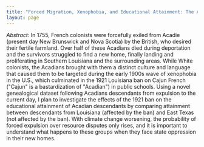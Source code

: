 ```yaml
---
title: "Forced Migration, Xenophobia, and Educational Attainment: The Acadian Diaspora and the 1921 Louisiana Ban on Cajun French in Public Schools"
layout: page
---
```

_Abstract_: In 1755, French colonists were forcefully exiled from Acadie (present day New Brunswick and Nova Scotia) by the British, who desired their fertile farmland. Over half of these Acadians died during deportation and the survivors struggled to find a new home, finally landing and proliferating in Southern Louisiana and the surrounding areas. While White colonists, the Acadians brought with them a distinct culture and language that caused them to be targeted during the early 1900s wave of xenophobia in the U.S., which culminated in the 1921 Louisiana ban on Cajun French ("Cajun" is a bastardization of "Acadian") in public schools. Using a novel genealogical dataset following Acadians descendants from expulsion to the current day, I plan to investigate the effects of the 1921 ban on the educational attainment of Acadian descendants by comparing attainment between descendants from Louisiana (affected by the ban) and East Texas (not affected by the ban). With climate change worsening, the probability of forced expulsion over resource disputes only rises, and it is important to understand what happens to these groups when they face state oppression in their new homes.
